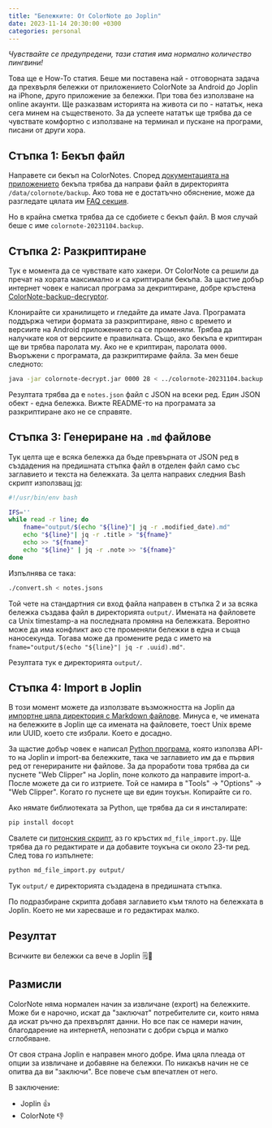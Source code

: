 ```yaml
---
title: "Бележките: От ColorNote до Joplin"
date: 2023-11-14 20:30:00 +0300
categories: personal
---
```


_Чувствайте се предупредени, тази статия има нормално количество пингвини!_

Това ще е How-To статия. Беше ми поставена най - отговорната задача да прехвърля бележки от приложението ColorNote за Android до Joplin на iPhone, друго приложение за бележки. При това без използване на online акаунти. Ще разказвам историята на живота си по - нататък, нека сега минем на същественото. За да успеете нататък ще трябва да се чувствате комфортно с използване на терминал и пускане на програми, писани от други хора.

<!--more-->

## Стъпка 1: Бекъп файл

Направете си бекъп на ColorNotes. Според [документацията на приложението](https://www.colornote.com/faq-question/what-is-the-location-on-the-device-where-my-notes-backed-up-to/) бекъпа трябва да направи файл в директорията `/data/colornote/backup`. Ако това не е достатъчно обяснение, може да разгледате цялата им [FAQ секция](https://www.colornote.com/faq-category/device-backup/).

Но в крайна сметка трябва да се сдобиете с бекъп файл. В моя случай беше с име `colornote-20231104.backup`.

## Стъпка 2: Разкриптиране

Тук е момента да се чувствате като хакери. От ColorNote са решили да пречат на хората максимално и са криптирали бекъпа. За щастие добър интернет човек е написал програма за декриптиране, добре кръстена [ColorNote-backup-decryptor](https://github.com/olejorgenb/ColorNote-backup-decryptor).

Клонирайте си хранилището и гледайте да имате Java. Програмата поддържа четири формата за разкриптиране, явно с времето и версиите на Android приложението са се променяли. Трябва да налучкате коя от версиите е правилната. Също, ако бекъпа е криптиран ще ви трябва паролата му. Ако не е криптиран, паролата `0000`. Въоръжени с програмата, да разкриптираме файла. За мен беше следното:

```sh
java -jar colornote-decrypt.jar 0000 28 < ../colornote-20231104.backup | ./fixup-v2 > ../notes.jsons
```

Резултата трябва да е `notes.json` файл с JSON на всеки ред. Един JSON обект - една бележка. Вижте README-то на програмата за разкриптиране ако не се справяте.

## Стъпка 3: Генериране на `.md` файлове

Тук целта ще е всяка бележка да бъде превърната от JSON ред в създадения на предишната стъпка файл в отделен файл само със заглавието и текста на бележката. За целта направих следния Bash скрипт използващ [jq](https://jqlang.github.io/jq/):

```bash
#!/usr/bin/env bash

IFS=''
while read -r line; do
    fname="output/$(echo "${line}"| jq -r .modified_date).md"
    echo "${line}"| jq -r .title > "${fname}"
    echo >> "${fname}"
    echo "${line}" | jq -r .note >> "${fname}"
done
```

Изпълнява се така:

```sh
./convert.sh < notes.jsons
```

Той чете на стандартния си вход файла направен в стъпка 2 и за всяка бележка създава файл в директорията `output/`. Имената на файловете са Unix timestamp-а на последната промяна на бележката. Вероятно може да има конфликт ако сте променяли бележки в една и съща наносекунда. Тогава може да промените реда с името на `fname="output/$(echo "${line}"| jq -r .uuid).md"`.

Резултата тук е директорията `output/`.

## Стъпка 4: Import в Joplin

В този момент можете да използвате възможността на Joplin да [импортне цяла директория с Markdown файлове](https://joplinapp.org/help/apps/import_export#importing-from-markdown-files). Минуса е, че имената на бележките в Joplin ще са имената на файловете, тоест Unix време или UUID, което сте избрали. Което е досадно.

За щастие добър човек е написал [Python програма](https://discourse.joplinapp.org/t/script-to-import-md-files-with-first-line-as-title/2864), която използва API-то на Joplin и import-ва бележките, така че заглавието им да е първия ред от генерираните ни файлове. За да проработи това трябва да си пуснете "Web Clipper" на Joplin, поне колкото да направите import-а. После можете да си го изтриете. Той се намира в "Tools" -> "Options" -> "Web Clipper". Когато го пуснете ще ви един тоукън. Копирайте си го.

Ако нямате библиотеката за Python, ще трябва да си я инсталирате:

```sh
pip install docopt
```

Свалете си [питонския скрипт](https://gitlab.com/-/snippets/1871587), аз го кръстих `md_file_import.py`. Ще трябва да го редактирате и да добавите тоукъна си около 23-ти ред. След това го изпълнете:

```sh
python md_file_import.py output/
```

Тук `output/` е директорията създадена в предишната стъпка.

По подразбиране скрипта добавя заглавието към тялото на бележката в Joplin. Което не ми харесваше и го редактирах малко.

## Резултат

Всичките ви бележки са вече в Joplin 🗒🎉

## Размисли

ColorNote няма нормален начин за извличане (export) на бележките. Може би е нарочно, искат да "заключат" потребителите си, които няма да искат ръчно да прехвърлят данни. Но все пак се намери начин, благодарение на интернетА, непознати с добри сърца и малко сглобяване.

От своя страна Joplin е направен много добре. Има цяла плеада от опции за извличане и добавяне на бележки. По никакъв начин не се опитва да ви "заключи". Все повече съм впечатлен от него.

В заключение:

* Joplin 👍
* ColorNote 👎
